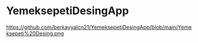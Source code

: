 # YemeksepetiDesingApp


https://github.com/berkayyalcn21/YemeksepetiDesingApp/blob/main/Yemeksepeti%20Desing.png

